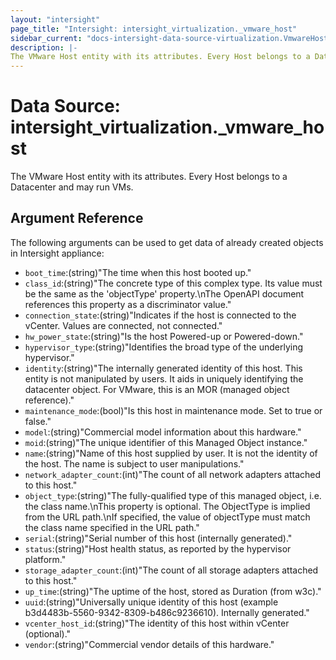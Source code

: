 ```yaml
---
layout: "intersight"
page_title: "Intersight: intersight_virtualization._vmware_host"
sidebar_current: "docs-intersight-data-source-virtualization.VmwareHost"
description: |-
The VMware Host entity with its attributes. Every Host belongs to a Datacenter and may run VMs.
---
```


# Data Source: intersight_virtualization._vmware_host
The VMware Host entity with its attributes. Every Host belongs to a Datacenter and may run VMs.
## Argument Reference
The following arguments can be used to get data of already created objects in Intersight appliance:
* `boot_time`:(string)"The time when this host booted up."
* `class_id`:(string)"The concrete type of this complex type. Its value must be the same as the 'objectType' property.\nThe OpenAPI document references this property as a discriminator value."
* `connection_state`:(string)"Indicates if the host is connected to the vCenter. Values are connected, not connected."
* `hw_power_state`:(string)"Is the host Powered-up or Powered-down."
* `hypervisor_type`:(string)"Identifies the broad type of the underlying hypervisor."
* `identity`:(string)"The internally generated identity of this host. This entity is not manipulated by users. It aids in uniquely identifying the datacenter object. For VMware, this is an MOR (managed object reference)."
* `maintenance_mode`:(bool)"Is this host in maintenance mode. Set to true or false."
* `model`:(string)"Commercial model information about this hardware."
* `moid`:(string)"The unique identifier of this Managed Object instance."
* `name`:(string)"Name of this host supplied by user. It is not the identity of the host. The name is subject to user manipulations."
* `network_adapter_count`:(int)"The count of all network adapters attached to this host."
* `object_type`:(string)"The fully-qualified type of this managed object, i.e. the class name.\nThis property is optional. The ObjectType is implied from the URL path.\nIf specified, the value of objectType must match the class name specified in the URL path."
* `serial`:(string)"Serial number of this host (internally generated)."
* `status`:(string)"Host health status, as reported by the hypervisor platform."
* `storage_adapter_count`:(int)"The count of all storage adapters attached to this host."
* `up_time`:(string)"The uptime of the host, stored as Duration (from w3c)."
* `uuid`:(string)"Universally unique identity of this host (example b3d4483b-5560-9342-8309-b486c9236610). Internally generated."
* `vcenter_host_id`:(string)"The identity of this host within vCenter (optional)."
* `vendor`:(string)"Commercial vendor details of this hardware."
